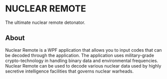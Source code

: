 # NUCLEAR REMOTE
 The ultimate nuclear remote detonator.

## About
 Nuclear Remote is a WPF application that allows you to input codes that can be decoded through the application. The application uses military-grade crypto-technology in handling
 binary data and environmental frequencies. Nuclear Remote can be used to decode various nuclear data used by highly secretive intelligence facilities that governs nuclear   warheads.
